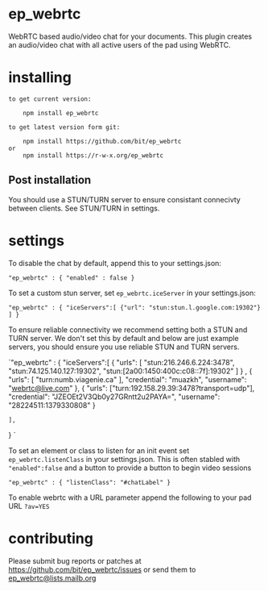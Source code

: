ep_webrtc
=========

WebRTC based audio/video chat for your documents.
This plugin creates an audio/video chat with all
active users of the pad using WebRTC.

# installing

    to get current version:

        npm install ep_webrtc

    to get latest version form git:

        npm install https://github.com/bit/ep_webrtc
    or
        npm install https://r-w-x.org/ep_webrtc

## Post installation

You should use a STUN/TURN server to ensure consistant connecivty between clients.  See STUN/TURN in settings. 

# settings

To disable the chat by default, append this to your settings.json:

   `"ep_webrtc" : {
    "enabled" : false
}`

To set a custom stun server, set `ep_webrtc.iceServer` in your settings.json:

  `"ep_webrtc" : {
"iceServers":[
    {"url": "stun:stun.l.google.com:19302"}
]
}`

To ensure reliable connectivity we recommend setting both a STUN and TURN server.  We don't set this by default and below are just example servers, you should ensure you use reliable STUN and TURN servers.

  `"ep_webrtc" : {
  "iceServers":[
    {
      "urls": [ "stun:216.246.6.224:3478", "stun:74.125.140.127:19302", "stun:[2a00:1450:400c:c08::7f]:19302" ]
    }
      ,
    {
      "urls": [ "turn:numb.viagenie.ca" ],
      "credential": "muazkh",
      "username": "webrtc@live.com"
    },
    {
      "urls": ["turn:192.158.29.39:3478?transport=udp"],
      "credential": "JZEOEt2V3Qb0y27GRntt2u2PAYA=",
      "username": "28224511:1379330808"
    }

    ],
}
`

To set an element or class to listen for an init event set `ep_webrtc.listenClass` in your settings.json.  This is often stabled with ``"enabled":false`` and a button to provide a button to begin video sessions

  `"ep_webrtc" : {
"listenClass": "#chatLabel"
}`

To enable webrtc with a URL parameter append the following to your pad URL ``?av=YES``

# contributing

Please submit bug reports or patches at https://github.com/bit/ep_webrtc/issues
or send them to ep_webrtc@lists.mailb.org

